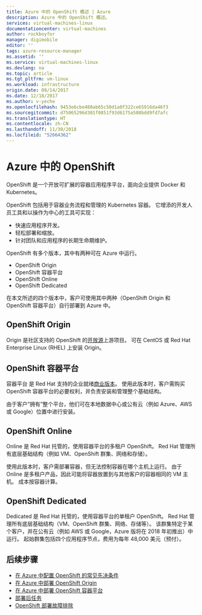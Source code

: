 ```yaml
---
title: Azure 中的 OpenShift 概述 | Azure
description: Azure 中的 OpenShift 概述。
services: virtual-machines-linux
documentationcenter: virtual-machines
author: rockboyfor
manager: digimobile
editor: ''
tags: azure-resource-manager
ms.assetid: ''
ms.service: virtual-machines-linux
ms.devlang: na
ms.topic: article
ms.tgt_pltfrm: vm-linux
ms.workload: infrastructure
origin.date: 08/14/2017
ms.date: 12/18/2017
ms.author: v-yeche
ms.openlocfilehash: 9453e6cbe480ab65c50d1a0f322ce65916da46f3
ms.sourcegitcommit: d75065296d301f0851f93d6175a508bdd9fd7afc
ms.translationtype: HT
ms.contentlocale: zh-CN
ms.lasthandoff: 11/30/2018
ms.locfileid: "52664362"
---
```

# <a name="openshift-in-azure"></a>Azure 中的 OpenShift

OpenShift 是一个开放可扩展的容器应用程序平台，面向企业提供 Docker 和 Kubernetes。  

OpenShift 包括用于容器业务流程和管理的 Kubernetes 容器。 它增添的开发人员工具和以操作为中心的工具可实现：

- 快速应用程序开发。
- 轻松部署和缩放。
- 针对团队和应用程序的长期生命期维护。

OpenShift 有多个版本，其中有两种可在 Azure 中运行。

- OpenShift Origin
- OpenShift 容器平台
- OpenShift Online
- OpenShift Dedicated

在本文所述的四个版本中，客户可使用其中两种（OpenShift Origin 和 OpenShift 容器平台）自行部署到 Azure 中。

## <a name="openshift-origin"></a>OpenShift Origin

Origin 是社区支持的 OpenShift 的[开放源](https://www.openshift.org/)上游项目。 可在 CentOS 或 Red Hat Enterprise Linux (RHEL) 上安装 Origin。

## <a name="openshift-container-platform"></a>OpenShift 容器平台

容器平台 是 Red Hat 支持的企业就绪[商业版本](https://www.openshift.com)。 使用此版本时，客户需购买 OpenShift 容器平台的必要权利，并负责安装和管理整个基础结构。

由于客户“拥有”整个平台，他们可在本地数据中心或公有云（例如 Azure、AWS 或 Google）位置中进行安装。

## <a name="openshift-online"></a>OpenShift Online

Online 是 Red Hat 托管的，使用容器平台的多租户 OpenShift。 Red Hat 管理所有底层基础结构（例如 VM、OpenShift 群集、网络和存储）。 

使用此版本时，客户需部署容器，但无法控制容器在哪个主机上运行。 由于 Online 是多租户产品，因此可能将容器放置到与其他客户的容器相同的 VM 主机。 成本按容器计算。

## <a name="openshift-dedicated"></a>OpenShift Dedicated

Dedicated 是 Red Hat 托管的，使用容器平台的单租户 OpenShift。 Red Hat 管理所有底层基础结构（VM、OpenShift 群集、网络、存储等）。 该群集特定于某个客户，并在公有云（例如 AWS 或 Google，Azure 版将在 2018 年初推出）中运行。 起始群集包括四个应用程序节点，费用为每年 48,000 美元（预付）。

## <a name="next-steps"></a>后续步骤

- [在 Azure 中配置 OpenShift 的常见先决条件](./openshift-prerequisites.md)
- [在 Azure 中部署 OpenShift Origin](./openshift-origin.md)
- [在 Azure 中部署 OpenShift 容器平台](./openshift-container-platform.md)
- [部署后任务](./openshift-post-deployment.md)
- [OpenShift 部署故障排除](./openshift-troubleshooting.md)

<!-- Update_Description: update meta properties, update link -->
